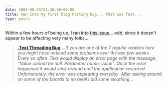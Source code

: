 ```yaml
---
date: 2004-08-25T21:38:00+00:00
title: Ran into my first blog hosting bug... that was fast...
type: posts
---
```

Within a few hours of being up, I ran into [this issue.](https://odetocode.com/Blogs/scott/archive/2004/05/26/259.aspx).. odd, since it doesn't appear to be affecting very many folks...

> **[.Text Threading Bug](https://odetocode.com/Blogs/scott/archive/2004/05/26/259.aspx)**
> ._..If you are one of the 7 regular readers here you might have noticed some problems over the last few weeks. Every so often .Text would display an error page with the message: “Value cannot be null. Parameter name: value”. Once the error happened it would stick around until the application restarted. Unfortunately, the error was appearing everyday. After asking around on some of the boards to no avail I did some sleuthing..._
